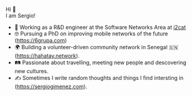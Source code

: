 Hi 👋  
I am Sergio!

* 📡 Working as a R&D engineer at the Software Networks Area at [i2cat](https://i2cat.net/)
* 🤓 Pursuing a PhD on improving mobile networks of the future (https://6grupa.com)
* 🌍 Building a volunteer-driven community network in Senegal 🇸🇳 (https://hahatay.network).
* 🛤 Passionate about travelling, meeting new people and descovering new cultures.
* ✍ Sometimes I write random thoughts and things I find intersting in (https://sergiogimenez.com).
